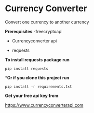 # Currency Converter
Convert one currency to another currency

**Prerequisites**
-freecryptoapi

- Currencyconverter api

- requests 

**To install requests package run**

```pip install requests```

***Or if you clone this project run**

```pip install -r requirements.txt```

**Get your free api key from**

https://www.currencyconverterapi.com
